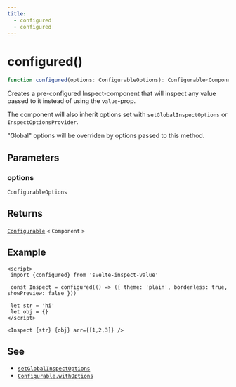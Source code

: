 ```yaml
---
title:
  - configured
  - configured
---
```


# configured()

```ts
function configured(options: ConfigurableOptions): Configurable<Component>;
```

Creates a pre-configured Inspect-component that will inspect any value passed to it
instead of using the `value`-prop.

The component will also inherit options set with `setGlobalInspectOptions` or `InspectOptionsProvider`.

"Global" options will be overriden by options passed to this method.

## Parameters

### options

`ConfigurableOptions`

## Returns

[`Configurable`](../types/Configurable) `<` `Component` `>` 

## Example

```svelte
<script>
 import {configured} from 'svelte-inspect-value'

 const Inspect = configured(() => ({ theme: 'plain', borderless: true, showPreview: false }))

 let str = 'hi'
 let obj = {}
</script>

<Inspect {str} {obj} arr={[1,2,3]} />
```

## See

 - [`setGlobalInspectOptions`](setGlobalInspectOptions)
 - [`Configurable.withOptions`](../types/Configurable)
